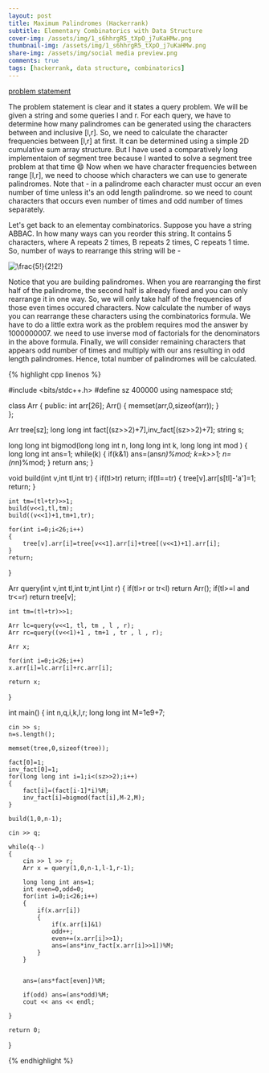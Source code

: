 ```yaml
---
layout: post
title: Maximum Palindromes (Hackerrank)
subtitle: Elementary Combinatorics with Data Structure
cover-img: /assets/img/1_s6hhrgR5_tXpO_j7uKaHMw.png
thumbnail-img: /assets/img/1_s6hhrgR5_tXpO_j7uKaHMw.png
share-img: /assets/img/social media preview.png
comments: true
tags: [hackerrank, data structure, combinatorics]
---
```

<!-- Google Tag Manager (noscript) -->
<noscript><iframe src="https://www.googletagmanager.com/ns.html?id=GTM-KZRMQJ3"
height="0" width="0" style="display:none;visibility:hidden"></iframe></noscript>
<!-- End Google Tag Manager (noscript) -->

[problem statement](https://www.hackerrank.com/challenges/maximum-palindromes/problem)

The problem statement is clear and it states a query problem. We will be given a string and some queries l and r. For each query, we have to determine how many palindromes can be generated using the characters between and inclusive [l,r]. So, we need to calculate the character frequencies between [l,r] at first. It can be determined using a simple 2D cumulative sum array structure. But I have used a comparatively long implementaion of segment tree because I wanted to solve a segment tree problem at that time &#128516; Now when we have character frequencies between range [l,r], we need to choose which characters we can use to generate palindromes. Note that - in a palindrome each character must occur an even number of time unless it's an odd length palindrome. so we need to count characters that occurs even number of times and odd number of times separately.

Let's get back to an elementay combinatorics. Suppose you have a string ABBAC. In how many ways can you reorder this string. It contains 5 characters, where A repeats 2 times, B repeats 2 times, C repeats 1 time. So, number of ways to rearrange this string will be - 

<img src="https://latex.codecogs.com/gif.latex?\frac{5!}{2!2!}" title="\frac{5!}{2!2!}" />

Notice that you are building palindromes. When you are rearranging the first half of the palindrome, the second half is already fixed and you can only rearrange it in one way. So, we will only take half of the frequencies of those even times occured characters. Now calculate the number of ways you can rearrange these characters using the combinatorics formula. We have to do a little extra work as the problem requires mod the answer by 1000000007. we need to use inverse mod of factorials for the denominators in the above formula. Finally, we will consider remaining characters that appears odd number of times and multiply with our ans resulting in odd length palindromes. Hence, total number of palindromes will be calculated.

{% highlight cpp linenos %}

#include <bits/stdc++.h>
#define sz 400000
using namespace std;

class Arr
{
  public:
  int arr[26];
  Arr()
  {
      memset(arr,0,sizeof(arr));
  }  
};

Arr tree[sz];
long long int fact[(sz>>2)+7],inv_fact[(sz>>2)+7];
string s;

long long int bigmod(long long int n, long long int k, long long int mod )
{
    long long int ans=1;
    while(k)
    {
        if(k&1)
            ans=(ans*n)%mod;
        k=k>>1;
        n=(n*n)%mod;
    }
    return ans;
}

void build(int v,int tl,int tr)
{
    if(tl>tr) return;
    if(tl==tr) 
    {
        tree[v].arr[s[tl]-'a']=1;
        return;
    }
    
    int tm=(tl+tr)>>1;
    build(v<<1,tl,tm);
    build((v<<1)+1,tm+1,tr);
    
    for(int i=0;i<26;i++)
    {
        tree[v].arr[i]=tree[v<<1].arr[i]+tree[(v<<1)+1].arr[i];
    }
    return;
}

Arr query(int v,int tl,int tr,int l,int r)
{
    if(tl>r or tr<l) return Arr();
    if(tl>=l and tr<=r) return tree[v];
    
    int tm=(tl+tr)>>1;
    
    Arr lc=query(v<<1, tl, tm , l , r);
    Arr rc=query((v<<1)+1 , tm+1 , tr , l , r);
    
    Arr x;
    
    for(int i=0;i<26;i++)
    x.arr[i]=lc.arr[i]+rc.arr[i];
    
    return x;
}

int main()
{
    int n,q,i,k,l,r;
    long long int M=1e9+7;
    
    cin >> s;
    n=s.length();
    
    memset(tree,0,sizeof(tree));
    
    fact[0]=1;
    inv_fact[0]=1;
    for(long long int i=1;i<(sz>>2);i++)
    {
        fact[i]=(fact[i-1]*i)%M;
        inv_fact[i]=bigmod(fact[i],M-2,M);
    }
    
    build(1,0,n-1);
    
    cin >> q;
    
    while(q--)
    {
        cin >> l >> r;
        Arr x = query(1,0,n-1,l-1,r-1);
        
        long long int ans=1;
        int even=0,odd=0;
        for(int i=0;i<26;i++)
        {
            if(x.arr[i])
            {
                if(x.arr[i]&1)
                odd++;
                even+=(x.arr[i]>>1);
                ans=(ans*inv_fact[x.arr[i]>>1])%M;
            }
        }
        
        
        ans=(ans*fact[even])%M;
        
        if(odd) ans=(ans*odd)%M;
        cout << ans << endl;
        
    }
    
    return 0;
}

{% endhighlight %}

